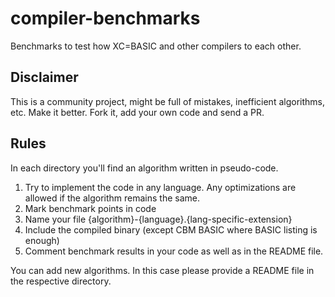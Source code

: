 # compiler-benchmarks
Benchmarks to test how XC=BASIC and other compilers to each other.
## Disclaimer
This is a community project, might be full of mistakes, inefficient algorithms, etc. Make it better. Fork it, add your own code and send a PR.
## Rules
In each directory you'll find an algorithm written in pseudo-code.

1. Try to implement the code in any language. Any optimizations are allowed if the algorithm remains the same.
2. Mark benchmark points in code
3. Name your file {algorithm}-{language}.{lang-specific-extension}
4. Include the compiled binary (except CBM BASIC where BASIC listing is enough)
5. Comment benchmark results in your code as well as in the README file.

You can add new algorithms. In this case please provide a README file in the respective directory.

